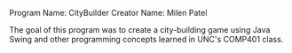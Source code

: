Program Name: CityBuilder
Creator Name: Milen Patel

The goal of this program was to create a city-building game using Java Swing and other programming concepts learned in UNC's COMP401 class.